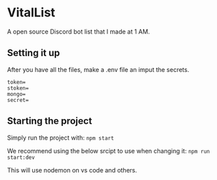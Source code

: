 # VitalList
A open source Discord bot list that I made at 1 AM.

## Setting it up

After you have all the files, make a .env file an imput the secrets.
```
token=
stoken=
mongo=
secret=
```

## Starting the project
Simply run the project with:
``npm start``

We recommend using the below srcipt to use when changing it:
``npm run start:dev``

This will use nodemon on vs code and others.
